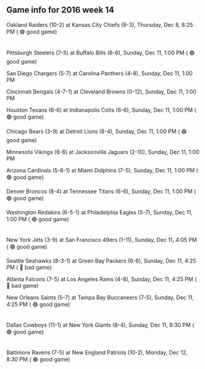 ## Game info for 2016 week 14
Oakland Raiders (10-2) at Kansas City Chiefs (9-3), Thursday, Dec 8, 8:25 PM (	:green_circle: good game)

<br/>Pittsburgh Steelers (7-5) at Buffalo Bills (6-6), Sunday, Dec 11, 1:00 PM (	:green_circle: good game)

San Diego Chargers (5-7) at Carolina Panthers (4-8), Sunday, Dec 11, 1:00 PM

Cincinnati Bengals (4-7-1) at Cleveland Browns (0-12), Sunday, Dec 11, 1:00 PM

Houston Texans (6-6) at Indianapolis Colts (6-6), Sunday, Dec 11, 1:00 PM (	:green_circle: good game)

Chicago Bears (3-9) at Detroit Lions (8-4), Sunday, Dec 11, 1:00 PM (	:green_circle: good game)

Minnesota Vikings (6-6) at Jacksonville Jaguars (2-10), Sunday, Dec 11, 1:00 PM

Arizona Cardinals (5-6-1) at Miami Dolphins (7-5), Sunday, Dec 11, 1:00 PM (	:green_circle: good game)

Denver Broncos (8-4) at Tennessee Titans (6-6), Sunday, Dec 11, 1:00 PM (	:green_circle: good game)

Washington Redskins (6-5-1) at Philadelphia Eagles (5-7), Sunday, Dec 11, 1:00 PM (	:green_circle: good game)

<br/>New York Jets (3-9) at San Francisco 49ers (1-11), Sunday, Dec 11, 4:05 PM (	:green_circle: good game)

Seattle Seahawks (8-3-1) at Green Bay Packers (6-6), Sunday, Dec 11, 4:25 PM (	:red_circle: bad game)

Atlanta Falcons (7-5) at Los Angeles Rams (4-8), Sunday, Dec 11, 4:25 PM (	:red_circle: bad game)

New Orleans Saints (5-7) at Tampa Bay Buccaneers (7-5), Sunday, Dec 11, 4:25 PM (	:green_circle: good game)

<br/>Dallas Cowboys (11-1) at New York Giants (8-4), Sunday, Dec 11, 8:30 PM (	:green_circle: good game)

<br/>Baltimore Ravens (7-5) at New England Patriots (10-2), Monday, Dec 12, 8:30 PM (	:green_circle: good game)

